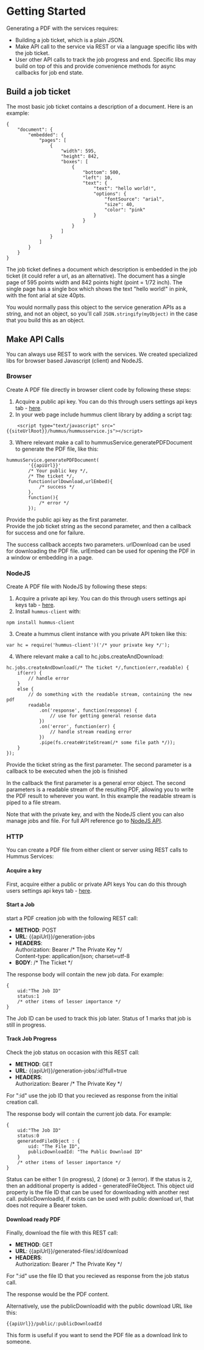 # Getting Started

Generating a PDF with the services requires:

- Building a job ticket, which is a plain JSON.
- Make API call to the service via REST or via a language specific libs with the job ticket.
- User other API calls to track the job progress and end. Specific libs may build on top of this and provide convenience methods for async callbacks for job end state.

## Build a job ticket 

The most basic job ticket contains a description of a document. Here is an example:

````
{
	"document": {
		"embedded": {
			"pages": [
				{
					"width": 595,
					"height": 842,
					"boxes": [
						{
							"bottom": 500,
							"left": 10,
							"text": {
								"text": "hello world!",
								"options": {
									"fontSource": "arial",
									"size": 40,
									"color": "pink"
								}
							}
						}
					]
				}
			]
		}
    }
}

````

The job ticket defines a document which description is embedded in the job ticket (it could refer a url, as an alternative).
The document has a single page of 595 points width and 842 points hight (point = 1/72 inch).
The single page has a single box which shows the text "hello world!" in pink, with the font arial at size 40pts.

You would normally pass this object to the service generation APIs as a string, and not an object, so you'll call `JSON.stringify(myObject)` in the case
that you build this as an object.

## Make API Calls 

You can always use REST to work with the services. We created specialized libs for browser based Javascript (client) and NodeJS. 

### Browser 

Create A PDF file directly in browser client code by following these steps:

1. Acquire a public api key. You can do this through users settings api keys tab - [here](/console/account).
2. In your web page include hummus client library by adding a script tag:
````
	<script type="text/javascript" src="{{siteUrlRoot}}/hummus/hummusservice.js"></script>
````
3. Where relevant make a call to hummusService.generatePDFDocument to generate the PDF file, like this:
````
hummusService.generatePDFDocument(                            
        '{{apiUrl}}'
        /* Your public key */,
        /* The ticket */,
        function(urlDownload,urlEmbed){
            /* success */
        },
        function(){
            /* error */
        });
````

Provide the public api key as the first parameter.     
Provide the job ticket string as the second parameter, and then a callback for success and one for failure.

The success callback accepts two parameters. 
urlDownload can be used for downloading the PDF file. 
urlEmbed can be used for opening the PDF in a window or embedding in a page.

### NodeJS 

Create A PDF file with NodeJS by following these steps:

1. Acquire a private api key. You can do this through users settings api keys tab - [here](/console/account).
2. Install `hummus-client` with:
````
npm install hummus-client
````
3. Create a hummus client instance with you private API token like this:
````
var hc = require('hummus-client')('/* your private key */');
````
4. Where relevant make a call to hc.jobs.createAndDownload:
````
hc.jobs.createAndDownload(/* The ticket */,function(err,readable) {
    if(err) {
        // handle error
    }
    else {
        // do something with the readable stream, containing the new pdf
        readable
            .on('response', function(response) {
                // use for getting general resonse data
            })
            .on('error', function(err) {
                // handle stream reading error
            })        
            .pipe(fs.createWriteStream(/* some file path */));
    }
});
````

Provide the ticket string as the first parameter. 
The second parameter is a callback to be executed when the job is finished

In the callback the first parameter is a general error object. The second parameters is a readable stream of the resulting PDF, 
allowing you to write the PDF result to wherever you want. In this example the readable stream is piped to a file stream.

Note that with the private key, and with the NodeJS client you can also manage jobs and file. For full API reference go to [NodeJS API](/documentaiton/api/nodejs).

### HTTP

You can create a PDF file from either client or server using REST calls to Hummus Services:

#### Acquire a key
First, acquire either a public or private API keys You can do this through users settings api keys tab - [here](/console/account).

#### Start a Job 
start a PDF creation job with the following REST call:    
- **METHOD**: POST
- **URL**: {{apiUrl}}/generation-jobs
- **HEADERS**:   
Authorization: Bearer /* The Private Key */    
Content-type: application/json; charset=utf-8
- **BODY**: /\* The Ticket \*/

The response body will contain the new job data. For example:  
````
{
    uid:"The Job ID"
    status:1
    /* other items of lesser importance */
}
````
The Job ID can be used to track this job later. Status of 1 marks that job is still in progress.

#### Track Job Progress
Check the job status on occasion with this REST call:

- **METHOD**: GET
- **URL**: {{apiUrl}}/generation-jobs/:id?full=true
- **HEADERS**:   
Authorization: Bearer /\* The Private Key \*/

For ":id" use the job ID that you recieved as response from the initial creation call.

The response body will contain the current job data. For example:
````
{
    uid:"The Job ID"
    status:0
    generatedFileObject : {
        uid: "The File ID", 
        publicDownloadId: "The Public Download ID"
    }
    /* other items of lesser importance */
}
````
Status can be either 1 (in progress), 2 (done) or 3 (error). If the status is 2, then an additional property is added - generatedFileObject. This object uid property is the file ID that can be used for downloading with another rest call. publicDownloadId, if exists can be used with public download url, that does not require a Bearer token.

#### Download ready PDF 

Finally, download the file with this REST call:

- **METHOD**: GET
- **URL**: {{apiUrl}}/generated-files/:id/download
- **HEADERS**:   
Authorization: Bearer /\* The Private Key \*/

For ":id" use the file ID that you recieved as response from the job status call.

The response would be the PDF content.

Alternatively, use the publicDownloadId with the public download URL like this:
````
{{apiUrl}}/public/:publicDownloadId
````
This form is useful if you want to send the PDF file as a download link to someone.